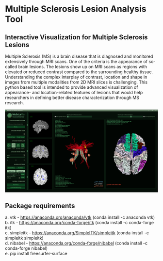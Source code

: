 # Multiple Sclerosis Lesion Analysis Tool
## Interactive Visualization for Multiple Sclerosis Lesions<br/>
Multiple Sclerosis (MS) is a brain disease that is diagnosed and monitored extensively through MRI scans. One of the criteria is the appearance of so-called brain lesions. The lesions show up on MRI scans as regions with elevated or reduced contrast compared to the surrounding healthy tissue. Understanding the complex interplay of contrast, location and shape in images from multiple modalities from 2D MRI slices is challenging. This python based tool is intended to provide advanced visualization of appearance- and location-related features of lesions that would help researchers in defining better disease characterization through MS research.

![Main App](screenshots/screenshotMain.png)

## Package requirements

a. vtk - https://anaconda.org/anaconda/vtk    (conda install -c anaconda vtk) <br/>
b. itk - https://anaconda.org/conda-forge/itk  (conda install -c conda-forge itk) <br/>
c. simpleitk - https://anaconda.org/SimpleITK/simpleitk  (conda install -c simpleitk simpleitk) <br/>
d. nibabel - https://anaconda.org/conda-forge/nibabel  (conda install -c conda-forge nibabel) <br/>
e. pip install freesurfer-surface<br/>
